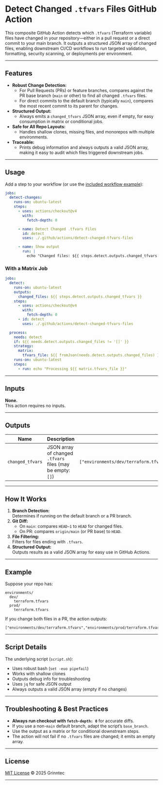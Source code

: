 # Detect Changed `.tfvars` Files GitHub Action

This composite GitHub Action detects which `.tfvars` (Terraform variable) files have changed in your repository—either in a pull request or a direct commit to your main branch. It outputs a structured JSON array of changed files, enabling downstream CI/CD workflows to run targeted validation, formatting, security scanning, or deployments per environment.

---

## Features

- **Robust Change Detection:**  
  - For Pull Requests (PRs) or feature branches, compares against the PR base branch (`main` or other) to find all changed `.tfvars` files.
  - For direct commits to the default branch (typically `main`), compares the most recent commit to its parent for changes.
- **Structured Output:**  
  - Always emits a `changed_tfvars` JSON array, even if empty, for easy consumption in matrix or conditional jobs.
- **Safe for All Repo Layouts:**  
  - Handles shallow clones, missing files, and monorepos with multiple environments.
- **Traceable:**  
  - Prints debug information and always outputs a valid JSON array, making it easy to audit which files triggered downstream jobs.

---

## Usage

Add a step to your workflow (or use the [included workflow example](../../workflows/detect-changed-tfvars-files.yaml)):

```yaml
jobs:
  detect-changes:
    runs-on: ubuntu-latest
    steps:
      - uses: actions/checkout@v4
        with:
          fetch-depth: 0

      - name: Detect Changed .tfvars Files
        id: detect
        uses: ./.github/actions/detect-changed-tfvars-files

      - name: Show output
        run: |
          echo "Changed files: ${{ steps.detect.outputs.changed_tfvars }}"
```

### With a Matrix Job

```yaml
jobs:
  detect:
    runs-on: ubuntu-latest
    outputs:
      changed_files: ${{ steps.detect.outputs.changed_tfvars }}
    steps:
      - uses: actions/checkout@v4
        with:
          fetch-depth: 0
      - id: detect
        uses: ./.github/actions/detect-changed-tfvars-files

  process:
    needs: detect
    if: ${{ needs.detect.outputs.changed_files != '[]' }}
    strategy:
      matrix:
        tfvars_file: ${{ fromJson(needs.detect.outputs.changed_files) }}
    runs-on: ubuntu-latest
    steps:
      - run: echo "Processing ${{ matrix.tfvars_file }}"
```

---

## Inputs

**None.**  
This action requires no inputs.

---

## Outputs

| Name             | Description                                                        | Example                                                           |
|------------------|--------------------------------------------------------------------|-------------------------------------------------------------------|
| `changed_tfvars` | JSON array of changed `.tfvars` files (may be empty: `[]`)         | `["environments/dev/terraform.tfvars","environments/prod/terraform.tfvars"]`        |

---

## How It Works

1. **Branch Detection:**  
   Determines if running on the default branch or a PR branch.
2. **Git Diff:**  
   - On `main`: compares `HEAD~1` to `HEAD` for changed files.
   - On PR: compares `origin/main` (or PR base) to `HEAD`.
3. **File Filtering:**  
   Filters for files ending with `.tfvars`.
4. **Structured Output:**  
   Outputs results as a valid JSON array for easy use in GitHub Actions.

---

## Example

Suppose your repo has:

```
environments/
  dev/
    terraform.tfvars
  prod/
    terraform.tfvars
```

If you change both files in a PR, the action outputs:
```
["environments/dev/terraform.tfvars","environments/prod/terraform.tfvars"]
```

---

## Script Details

The underlying script (`script.sh`):

- Uses robust bash (`set -euo pipefail`)
- Works with shallow clones
- Outputs debug info for troubleshooting
- Uses `jq` for safe JSON output
- Always outputs a valid JSON array (empty if no changes)

---

## Troubleshooting & Best Practices

- **Always run checkout with `fetch-depth: 0`** for accurate diffs.
- If you use a non-`main` default branch, adapt the script’s `base_branch`.
- Use the output as a matrix or for conditional downstream steps.
- The action will not fail if no `.tfvars` files are changed; it emits an empty array.

---

## License

[MIT License](../LICENSE) © 2025 Grinntec

---
